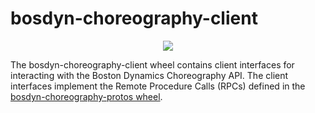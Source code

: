 <!--
Copyright (c) 2021 Boston Dynamics, Inc.  All rights reserved.

Downloading, reproducing, distributing or otherwise using the SDK Software
is subject to the terms and conditions of the Boston Dynamics Software
Development Kit License (20191101-BDSDK-SL).
-->

# bosdyn-choreography-client

<p align="center">
<img src="https://www.bostondynamics.com/sites/default/files/2020-05/spot.png" style="max-width:50%;">
</p>

The bosdyn-choreography-client wheel contains client interfaces for interacting with the Boston Dynamics Choreography API. The client interfaces implement the Remote Procedure Calls (RPCs) defined in the [bosdyn-choreography-protos wheel](https://pypi.org/project/bosdyn-choreography-protos/).
